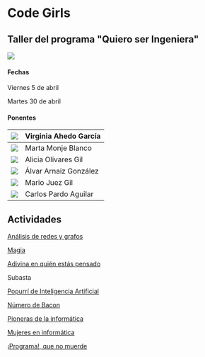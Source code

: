 # Code Girls
## Taller del programa "Quiero ser Ingeniera"

![](https://www.ubu.es/sites/default/files/portal_page/images/cartelqsi_pyb.png)


#### Fechas
Viernes 5 de abril

Martes 30 de abril


#### Ponentes

|![](pics/vag.jpg) | Virginia Ahedo García |
|------------------|-----------------------|
|![](pics/mmb.jpg) | Marta Monje Blanco    |
|![](pics/aog.jpg) | Alicia Olivares Gil   |
|![](pics/aag.jpg) | Álvar Arnaiz González |
|![](pics/mjg.jpg) | Mario Juez Gil        |
|![](pics/cpa.jpg) | Carlos Pardo Aguilar  |


## Actividades

[Análisis de redes y grafos](https://docs.google.com/forms/d/e/1FAIpQLSfFAnNgDkatw6z2Kkm25VfepPmox5n0D58mt-CWMIIOxa7mTg/viewform?vc=0&c=0&w=1)

[Magia](magic/slides.pdf)

[Adivina en quién estás pensado](https://es.akinator.com/game)

Subasta

[Popurrí de Inteligencia Artificial](misc/README.md)

[Número de Bacon](https://oracleofbacon.org/)

[Pioneras de la informática](https://es.wikipedia.org/wiki/Categor%C3%ADa:Pioneras_de_la_inform%C3%A1tica)

[Mujeres en informática](https://es.wikipedia.org/wiki/Mujeres_en_inform%C3%A1tica)

[¡Programa!, que no muerde](https://blockly-games.appspot.com/)

